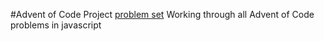 #Advent of Code Project [problem set](http://adventofcode.com/)
Working through all Advent of Code problems in javascript




